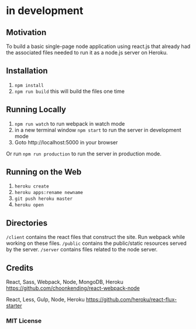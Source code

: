 
# in development

## Motivation

To build a basic single-page node application using react.js that already had the associated files needed to run it as a node.js server on Heroku.

## Installation

1. `npm install`
2. `npm run build` this will build the files one time

## Running Locally

1. `npm run watch` to run webpack in watch mode
2. in a new terminal window `npm start` to run the server in development mode
3. Goto http://localhost:5000 in your browser

Or run `npm run production` to run the server in production mode. 

## Running on the Web

1. `heroku create`
2. `heroku apps:rename newname`
3. `git push heroku master`
4. `heroku open`

## Directories

`/client` contains the react files that construct the site. Run webpack while working on these files.
`/public` contains the public/static resources served by the server.
`/server` contains files related to the node server.

## Credits

React, Sass, Webpack, Node, MongoDB, Heroku
https://github.com/choonkending/react-webpack-node

React, Less, Gulp, Node, Heroku
https://github.com/heroku/react-flux-starter

### MIT License
